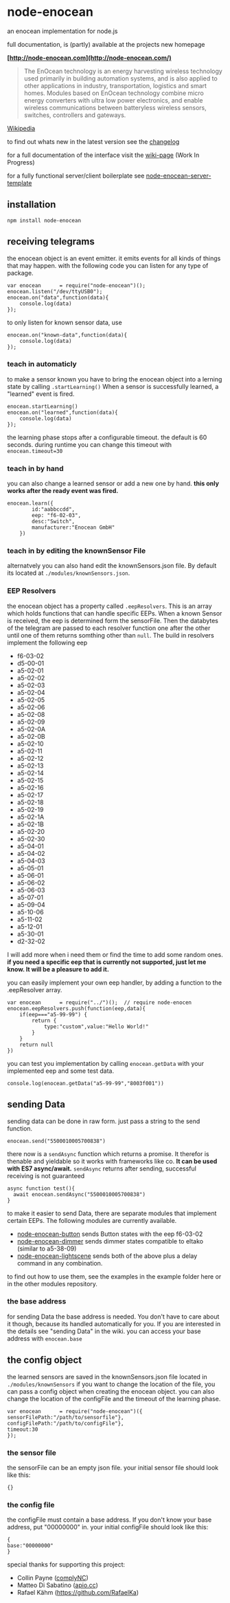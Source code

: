 # node-enocean
an enocean implementation for node.js  

full documentation, is (partly) available at the projects new homepage 

**[http://node-enocean.com](http://node-enocean.com/)**

>The EnOcean technology is an energy harvesting wireless technology used primarily in building automation systems, and is also applied to other applications in industry, transportation, logistics and smart homes. Modules based on EnOcean technology combine micro energy converters with ultra low power electronics, and enable wireless communications between batteryless wireless sensors, switches, controllers and gateways.    

[Wikipedia](https://en.wikipedia.org/wiki/EnOcean)

to find out whats new in the latest version see the [changelog](https://github.com/Holger-Will/node-enocean/wiki/Changelog)

for a full documentation of the interface visit the [wiki-page](https://github.com/Holger-Will/node-enocean/wiki/the-Enocean-Object) (Work In Progress)

for a fully functional server/client boilerplate see [node-enocean-server-template](https://github.com/Holger-Will/node-enocean-server-template)

## installation
```
npm install node-enocean
```
## receiving telegrams
the enocean object is an event emitter. it emits events for all kinds of things that may happen.
with the following code you can listen for any type of package.

```
var enocean      = require("node-enocean")();
enocean.listen("/dev/ttyUSB0");
enocean.on("data",function(data){   
	console.log(data)
});
```

to only listen for known sensor data, use

```
enocean.on("known-data",function(data){   
	console.log(data)
});
```


### teach in automaticly

to make a sensor known you have to bring the enocean object into a lerning state by calling `.startLearning()`
When a sensor is successfully learned, a "learned" event is fired.

```
enocean.startLearning()
enocean.on("learned",function(data){   
	console.log(data)
});
```

the learning phase stops after a configurable timeout. the default is 60 seconds.
during runtime you can change this timeout with `enocean.timeout=30`

### teach in by hand

you can also change a learned sensor or add a new one by hand. **this only works after the ready event was fired.**

```
enocean.learn({
		id:"aabbccdd",
		eep: "f6-02-03",
		desc:"Switch",
		manufacturer:"Enocean GmbH"
	})
```
### teach in by editing the knownSensor File

alternatvely you can also hand edit the knownSensors.json file. By default its located at `./modules/knownSensors.json`.

### EEP Resolvers

the enocean object has a property called `.eepResolvers`. This is an array which holds functions that can handle specific EEPs. When a known Sensor is received, the eep is determined form the sensorFile. Then the databytes of the telegram are passed to each resolver function one after the other until one of them returns somthing other than `null`. The build in resolvers implement the following eep

* f6-03-02
* d5-00-01
* a5-02-01
* a5-02-02
* a5-02-03
* a5-02-04
* a5-02-05
* a5-02-06
* a5-02-08
* a5-02-09
* a5-02-0A
* a5-02-0B
* a5-02-10
* a5-02-11
* a5-02-12
* a5-02-13
* a5-02-14
* a5-02-15
* a5-02-16
* a5-02-17
* a5-02-18
* a5-02-19
* a5-02-1A
* a5-02-1B
* a5-02-20
* a5-02-30
* a5-04-01
* a5-04-02
* a5-04-03
* a5-05-01
* a5-06-01
* a5-06-02
* a5-06-03
* a5-07-01
* a5-09-04
* a5-10-06
* a5-11-02
* a5-12-01
* a5-30-01
* d2-32-02

I will add more when i need them or find the time to add some random ones.
**if you need a specific eep that is currently not supported, just let me know. It will be a pleasure to add it.**

you can easily implement your own eep handler, by adding a function to the .eepResolver array.

```
var enocean      = require("../")();  // require node-enocen
enocean.eepResolvers.push(function(eep,data){
	if(eep==="a5-99-99") {
		return {
			type:"custom",value:"Hello World!"
		}
	}
	return null
})
```

you can test you implementation by calling `enocean.getData` with your implemented eep and some test data.

```
console.log(enocean.getData("a5-99-99","8003f001"))
```

## sending Data

sending data can be done in raw form. just pass a string to the send function.   

`enocean.send("5500010005700838")`

there now is a `sendAsync` function which returns a promise. It therefor is thenable and yieldable so it works with frameworks like co. **It can be used with ES7 async/await.**
`sendAsync` returns after sending, successful receiving is not guaranteed

    async function test(){
      await enocean.sendAsync("5500010005700838")
    }

to make it easier to send Data, there are separate modules that implement certain EEPs. The following modules are currently available.

* [node-enocean-button](https://github.com/Holger-Will/node-enocean-button) sends Button states with the eep f6-03-02
* [node-enocean-dimmer](https://github.com/Holger-Will/node-enocean-dimmer) sends dimmer states compatible to eltako (similar to a5-38-09)
* [node-enocean-lightscene](https://github.com/Holger-Will/node-enocean-lightscene) sends both of the above plus a delay command in any combination.

to find out how to use them, see the examples in the example folder here or in the other modules repository.

### the base address

for sending Data the base address is needed. You don't have to care about it though, because its handled automatically for you. If you are interested in the details see "sending Data" in the wiki.
you can access your base address with `enocean.base`

## the config object

the learned sensors are saved in the knownSensors.json file located in `./modules/knownSensors`
if you want to change the location of the file, you can pass a config object when creating the enocean object.
you can also change the location of the configFile and the timeout of the learning phase.

```
var enocean      = require("node-enocean")({
sensorFilePath:"/path/to/sensorfile"},
configFilePath:"/path/to/configFile"},
timeout:30
});
```
### the sensor file
the sensorFile can be an empty json file. your initial sensor file should look like this:
```
{}
```
### the config file
the configFile must contain a base address. If you don't know your base address, put "00000000" in. your initial configFile should look like this:
```
{
base:"00000000"
}
```

special thanks for supporting this project:

* Collin Payne ([complyNC](http://www.complync.com/))
* Matteo Di Sabatino ([apio.cc](http://apio.cc))
* Rafael Kähm (https://github.com/RafaelKa)
